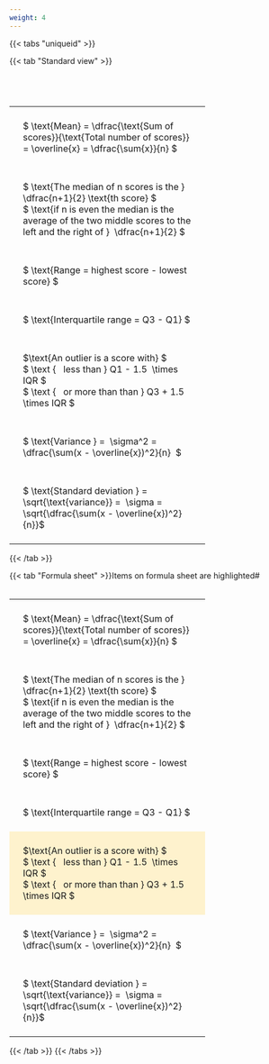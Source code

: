 ```yaml
---
weight: 4
---
```


{{< tabs "uniqueid" >}}

{{< tab "Standard view" >}}

#  
<br>
<style type="text/css">
#T_29dbc th.col_heading {
  text-align: left;
  font-size: 1em;
}
#T_29dbc td {
  text-align: left;
  font-size: 1em;
  padding: 1.5em;
}
#T_29dbc_row0_col0, #T_29dbc_row1_col0, #T_29dbc_row2_col0, #T_29dbc_row3_col0, #T_29dbc_row4_col0, #T_29dbc_row5_col0, #T_29dbc_row6_col0 {
  width: 300px;
  white-space: pre-wrap;
}
</style>
<table id="T_29dbc">
  <thead>
  </thead>
  <tbody>
    <tr>
      <td id="T_29dbc_row0_col0" class="data row0 col0" >$ \text{Mean} = \dfrac{\text{Sum of scores}}{\text{Total number of scores}} = \overline{x} = \dfrac{\sum{x}}{n} $</td>
    </tr>
    <tr>
      <td id="T_29dbc_row1_col0" class="data row1 col0" >$ \text{The median of n scores is the } \dfrac{n+1}{2} \text{th score} $
$ \text{if n is even the median is the average of the two middle scores to the left and the right of }  \dfrac{n+1}{2} $</td>
    </tr>
    <tr>
      <td id="T_29dbc_row2_col0" class="data row2 col0" >$ \text{Range = highest score - lowest score} $</td>
    </tr>
    <tr>
      <td id="T_29dbc_row3_col0" class="data row3 col0" >$ \text{Interquartile range = Q3 - Q1} $</td>
    </tr>
    <tr>
      <td id="T_29dbc_row4_col0" class="data row4 col0" >$\text{An outlier is a score with} $
$ \text {   less than } Q1 - 1.5  \times IQR $
$ \text {   or more than than } Q3 + 1.5  \times IQR $</td>
    </tr>
    <tr>
      <td id="T_29dbc_row5_col0" class="data row5 col0" >$ \text{Variance } =  \sigma^2 = \dfrac{\sum(x - \overline{x})^2}{n}  $</td>
    </tr>
    <tr>
      <td id="T_29dbc_row6_col0" class="data row6 col0" >$ \text{Standard deviation } = \sqrt{\text{variance}} =  \sigma = \sqrt{\dfrac{\sum(x - \overline{x})^2}{n}}$</td>
    </tr>
  </tbody>
</table>
{{< /tab >}}

{{< tab "Formula sheet" >}}Items on formula sheet are highlighted#  
<br>
<style type="text/css">
#T_c6492 th.col_heading {
  text-align: left;
  font-size: 1em;
}
#T_c6492 td {
  text-align: left;
  font-size: 1em;
  padding: 1.5em;
}
#T_c6492_row0_col0, #T_c6492_row1_col0, #T_c6492_row2_col0, #T_c6492_row3_col0, #T_c6492_row5_col0, #T_c6492_row6_col0 {
  width: 300px;
  white-space: pre-wrap;
}
#T_c6492_row4_col0 {
  width: 300px;
  background-color: rgba(255,194,10, 0.2);
  white-space: pre-wrap;
}
</style>
<table id="T_c6492">
  <thead>
  </thead>
  <tbody>
    <tr>
      <td id="T_c6492_row0_col0" class="data row0 col0" >$ \text{Mean} = \dfrac{\text{Sum of scores}}{\text{Total number of scores}} = \overline{x} = \dfrac{\sum{x}}{n} $</td>
    </tr>
    <tr>
      <td id="T_c6492_row1_col0" class="data row1 col0" >$ \text{The median of n scores is the } \dfrac{n+1}{2} \text{th score} $
$ \text{if n is even the median is the average of the two middle scores to the left and the right of }  \dfrac{n+1}{2} $</td>
    </tr>
    <tr>
      <td id="T_c6492_row2_col0" class="data row2 col0" >$ \text{Range = highest score - lowest score} $</td>
    </tr>
    <tr>
      <td id="T_c6492_row3_col0" class="data row3 col0" >$ \text{Interquartile range = Q3 - Q1} $</td>
    </tr>
    <tr>
      <td id="T_c6492_row4_col0" class="data row4 col0" >$\text{An outlier is a score with} $
$ \text {   less than } Q1 - 1.5  \times IQR $
$ \text {   or more than than } Q3 + 1.5  \times IQR $</td>
    </tr>
    <tr>
      <td id="T_c6492_row5_col0" class="data row5 col0" >$ \text{Variance } =  \sigma^2 = \dfrac{\sum(x - \overline{x})^2}{n}  $</td>
    </tr>
    <tr>
      <td id="T_c6492_row6_col0" class="data row6 col0" >$ \text{Standard deviation } = \sqrt{\text{variance}} =  \sigma = \sqrt{\dfrac{\sum(x - \overline{x})^2}{n}}$</td>
    </tr>
  </tbody>
</table>
{{< /tab >}}
{{< /tabs >}}